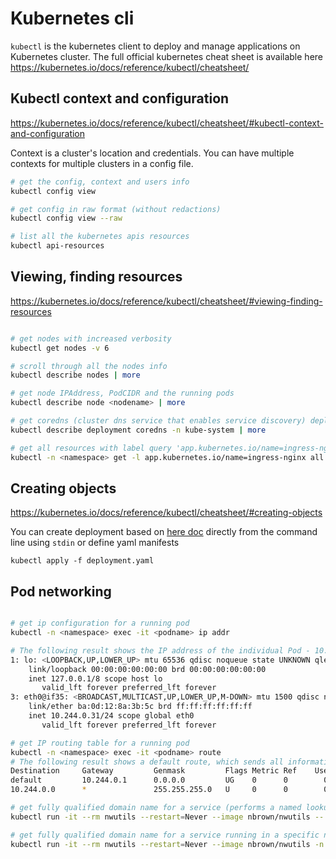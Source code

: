 # Kubernetes cli

`kubectl` is the kubernetes client to deploy and manage applications on Kubernetes cluster. The full official kubernetes cheat sheet is available here https://kubernetes.io/docs/reference/kubectl/cheatsheet/

## Kubectl context and configuration

https://kubernetes.io/docs/reference/kubectl/cheatsheet/#kubectl-context-and-configuration

Context is a cluster's location and credentials. You can have multiple contexts for multiple clusters in a config file.

```sh
# get the config, context and users info
kubectl config view

# get config in raw format (without redactions)
kubectl config view --raw

# list all the kubernetes apis resources
kubectl api-resources

```

## Viewing, finding resources

https://kubernetes.io/docs/reference/kubectl/cheatsheet/#viewing-finding-resources

```sh

# get nodes with increased verbosity
kubectl get nodes -v 6

# scroll through all the nodes info
kubectl describe nodes | more

# get node IPAddress, PodCIDR and the running pods
kubectl describe node <nodename> | more

# get coredns (cluster dns service that enables service discovery) deployment info
kubectl describe deployment coredns -n kube-system | more

# get all resources with label query 'app.kubernetes.io/name=ingress-nginx'
kubectl -n <namespace> get -l app.kubernetes.io/name=ingress-nginx all
```

## Creating objects

https://kubernetes.io/docs/reference/kubectl/cheatsheet/#creating-objects


You can create deployment based on [here doc](https://stackoverflow.com/questions/2953081/how-can-i-write-a-heredoc-to-a-file-in-bash-script) directly from the command line using `stdin` or define yaml manifests

`kubectl apply -f deployment.yaml`

## Pod networking

```sh

# get ip configuration for a running pod
kubectl -n <namespace> exec -it <podname> ip addr

# The following result shows the IP address of the individual Pod - 10.244.0.31. That's being allocated from the PodCIDR range on the node that this individual Pod is running on
1: lo: <LOOPBACK,UP,LOWER_UP> mtu 65536 qdisc noqueue state UNKNOWN qlen 1000
    link/loopback 00:00:00:00:00:00 brd 00:00:00:00:00:00
    inet 127.0.0.1/8 scope host lo
       valid_lft forever preferred_lft forever
3: eth0@if35: <BROADCAST,MULTICAST,UP,LOWER_UP,M-DOWN> mtu 1500 qdisc noqueue state UP
    link/ether ba:0d:12:8a:3b:5c brd ff:ff:ff:ff:ff:ff
    inet 10.244.0.31/24 scope global eth0
       valid_lft forever preferred_lft forever

# get IP routing table for a running pod
kubectl -n <namespace> exec -it <podname> route
# The following result shows a default route, which sends all information out to 10.244.0.1 (the IP address of the bridge crbr0 inside of that node). When traffic wants to leave the Pod, it's going to hit this default route and then get forwarded to the interface crbr0, which will then forward it on to the node network. And then the node network will route the traffic based on the destination address in the packet
Destination     Gateway         Genmask         Flags Metric Ref    Use Iface
default         10.244.0.1      0.0.0.0         UG    0      0        0 eth0
10.244.0.0      *               255.255.255.0   U     0      0        0 eth0

# get fully qualified domain name for a service (performs a named lookup on the service)
kubectl run -it --rm nwutils --restart=Never --image nbrown/nwutils -- nslookup <service-name>

# get fully qualified domain name for a service running in a specific namespace
kubectl run -it --rm nwutils --restart=Never --image nbrown/nwutils -n ingress-haproxy -- nslookup http-svc

```